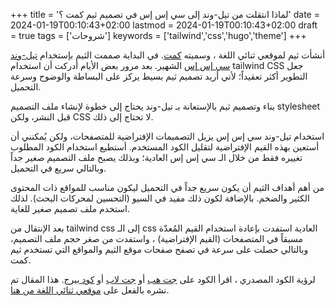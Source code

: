 +++
title = 'لماذا انتقلت من تيل-وند إلى سي إس إس في تصميم ثيم كمت ؟'
date = 2024-01-19T00:10:43+02:00
lastmod = 2024-01-19T00:10:43+02:00
draft = true
tags = ['شروحات']
keywords = ['tailwind','css','hugo','theme']
+++

أنشأت ثيم لموقعي ثنائي اللغة ، وسميته [كمت](https://gohugo-theme-kmt.netlify.app/). في البداية صممت الثيم بإستخدام [تيل-وند سي إس إس](https://tailwindcss.com/) الشهير. بعد مرور بعض الأيام أدركت أن استخدام tailwind CSS جعل التطوير أكثر تعقيداً؛ لأني أريد تصميم ثيم بسيط يركز على البساطة والوضوح وسرعة التحميل.

بناء وتصميم ثيم بالإستعانة بـ تيل-وند يحتاج إلى خطوة لإنشاء ملف التصميم stylesheet قبل النشر، ولكن CSS لا تحتاج إلى ذلك.

استخدام تيل-وند سي إس إس يزيل التصميمات الإفتراضية للمتصفحات، ولكن يُمكنني أن أستعين بهذه القيم الإفتراضية لتقليل الكود المستخدم. أستطيع استخدام الكود المطلوب تغييره فقط من خلال الـ سي إس إس العادية؛ وبذلك يصبح ملف التصميم صغير جداً وبالتالي سريع في التحميل.

من أهم أهداف الثيم أن يكون سريع جداً في التحميل ليكون مناسب للمواقع ذات المحتوى الكثير والضخم. بالإضافة لكون ذلك مفيد في السيو (التحسين لمحركات البحث). لذلك استخدم ملف تصميم صغير للغاية.

بعد الإنتقال من tailwind css إلى الـ css العادية استفدت بإعادة استخدام القيم المُعدّة مسبقاً في المتصفحات (القيم الإفتراضية) ، واستفدت من صغر حجم ملف التصميم، وبالتالي حصلت على سرعة في تصفح صفحات موقع الثيم والمواقع التي تستخدم ثيم كمت.

لرؤية الكود المصدري ، اقرأ الكود على [جت هب](https://github.com/abanoubha/gohugo-theme-kmt) أو [جت لاب](https://gitlab.com/abanoubha/gohugo-theme-kmt) أو [كود بيرج](https://codeberg.org/abanoubha/gohugo-theme-kmt). هذا المقال تم نشره بالفعل على [موقعي ثنائي اللغة من هنا](https://abanoubhanna.com/ar/posts/why-migrate-tailwind-pure-css/).
